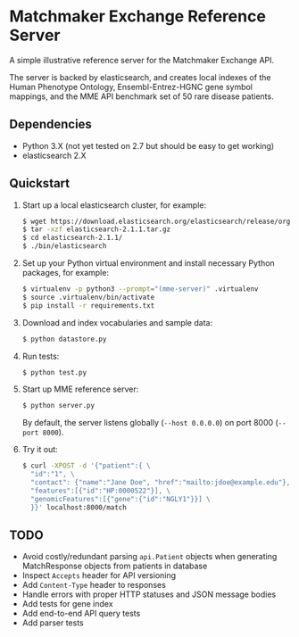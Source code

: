 # Matchmaker Exchange Reference Server
A simple illustrative reference server for the Matchmaker Exchange API.

The server is backed by elasticsearch, and creates local indexes of the Human Phenotype Ontology, Ensembl-Entrez-HGNC gene symbol mappings, and the MME API benchmark set of 50 rare disease patients.

## Dependencies
- Python 3.X (not yet tested on 2.7 but should be easy to get working)
- elasticsearch 2.X


## Quickstart

1. Start up a local elasticsearch cluster, for example:

    ```bash
    $ wget https://download.elasticsearch.org/elasticsearch/release/org/elasticsearch/distribution/tar/elasticsearch/2.1.1/elasticsearch-2.1.1.tar.gz
    $ tar -xzf elasticsearch-2.1.1.tar.gz
    $ cd elasticsearch-2.1.1/
    $ ./bin/elasticsearch
    ```

1. Set up your Python virtual environment and install necessary Python packages, for example:

    ```bash
    $ virtualenv -p python3 --prompt="(mme-server)" .virtualenv
    $ source .virtualenv/bin/activate
    $ pip install -r requirements.txt
    ```

1. Download and index vocabularies and sample data:

    ```bash
    $ python datastore.py
    ```

1. Run tests:

    ```bash
    $ python test.py
    ```

1. Start up MME reference server:

    ```bash
    $ python server.py
    ```

    By default, the server listens globally (`--host 0.0.0.0`) on port 8000 (`--port 8000`).

1. Try it out:

    ```bash
    $ curl -XPOST -d '{"patient":{ \
      "id":"1", \
      "contact": {"name":"Jane Doe", "href":"mailto:jdoe@example.edu"}, \
      "features":[{"id":"HP:0000522"}], \
      "genomicFeatures":[{"gene":{"id":"NGLY1"}}] \
      }}' localhost:8000/match
    ```


## TODO
- Avoid costly/redundant parsing `api.Patient` objects when generating MatchResponse objects from patients in database
- Inspect `Accepts` header for API versioning
- Add `Content-Type` header to responses
- Handle errors with proper HTTP statuses and JSON message bodies
- Add tests for gene index
- Add end-to-end API query tests
- Add parser tests
